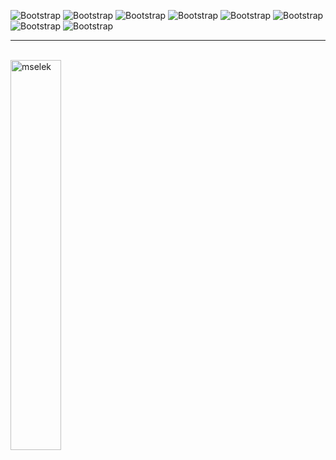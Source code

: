 <!-- # Mélik Selek -->

<!-- [![Website Badge](https://img.shields.io/badge/-Website-c14438?style=flat&logo=Google-Chrome&logoColor=white&link=https://mselek.fr)](https://mselek.fr) -->

<!-- [![Linkedin](https://img.shields.io/badge/-LinkedIn-blue?style=flat&logo=Linkedin&logoColor=white)](https://www.linkedin.com/in/melik-s/) -->

<!-- [![Github](https://img.shields.io/github/followers/mselek?label=Follow&style=social)](https://github.com/mselek) -->

<!-- ____ 
<br />
-->

![Bootstrap](https://img.shields.io/badge/-HTML5-05122A?style=flat-square&logo=HTML5&color=353535) ![Bootstrap](https://img.shields.io/badge/-SASS-05122A?style=flat-square&logo=SASS&color=353535) ![Bootstrap](https://img.shields.io/badge/-REACT-05122A?style=flat-square&logo=REACT&color=353535) ![Bootstrap](https://img.shields.io/badge/-NODE.JS-05122A?style=flat-square&logo=NODE.JS&color=353535) ![Bootstrap](https://img.shields.io/badge/-EJS-05122A?style=flat-square&logo=EJS&color=353535) ![Bootstrap](https://img.shields.io/badge/-EXPRESS-05122A?style=flat-square&logo=EXPRESS&color=353535) ![Bootstrap](https://img.shields.io/badge/-MYSQL-05122A?style=flat-square&logo=MYSQL&color=353535) ![Bootstrap](https://img.shields.io/badge/-PYTHON-05122A?style=flat&logo=PYTHON&color=353535)

____
<br />

<div>
  <img width="40%" src="https://github-readme-stats.vercel.app/api/top-langs?username=mselek&show_icons=true&locale=en&layout=compact&theme=react&hide_border=true" alt="mselek" />
<!--   <img width="50%" src="https://github-readme-streak-stats.herokuapp.com/?user=mselek&" alt="mselek" /> -->
</div>

<!-- ____ 
<br />
-->

<!-- [![Hits](https://hits.seeyoufarm.com/api/count/incr/badge.svg?url=https%3A%2F%2Fgithub.com%2Fmselek%2Fmselek&count_bg=%2379C83D&title_bg=%23555555&icon=&icon_color=%23E7E7E7&title=Profile+Views&edge_flat=false)](https://hits.seeyoufarm.com) -->
